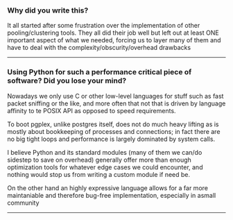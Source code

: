 ### Why did you write this?

It all started after some frustration over the implementation of other pooling/clustering tools. They all did their job well but left out at least ONE important aspect of what we needed, forcing us to layer many of them and have to deal with the complexity/obscurity/overhead drawbacks


---

### Using Python for such a performance critical piece of software? Did you lose your mind?

Nowadays we only use C or other low-level languages for stuff such as fast packet sniffing or the like, and more often that not that is driven by language affinity to te POSIX API as opposed to speed requirements.

To boot pgplex, unlike postgres itself, does not do much heavy lifting as is mostly about bookkeeping of processes and connections; in fact there are no big tight loops and performance is largely dominated by system calls.

I believe Python and its standard modules (many of them we can/do sidestep to save on overhead) generally offer more than enough optimization tools for whatever edge cases we could encounter, and nothing would stop us from writing a custom module if need be.

On the other hand an highly expressive language allows for a far more maintaniable and therefore bug-free implementation, especially in asmall community


---
